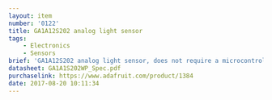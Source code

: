 ```yaml
---
layout: item
number: '0122'
title: GA1A12S202 analog light sensor
tags: 
    - Electronics
    - Sensors
brief: 'GA1A12S202 analog light sensor, does not require a microcontroller, analog voltage output increases with the amount of light shining on the sensor face, a true log-lin relationship with light levels.'
datasheet: GA1A1S202WP_Spec.pdf
purchaselink: https://www.adafruit.com/product/1384
date: 2017-08-20 10:11:34
---
```

